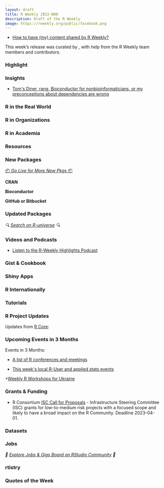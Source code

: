 ```yaml
---
layout: draft
title: R Weekly 2022-W00
description: Draft of the R Weekly
image: https://rweekly.org/public/facebook.png
---
```


- [How to have (my) content shared by R Weekly?](https://github.com/rweekly/rweekly.org#how-to-have-my-content-shared-by-r-weekly)

This week’s release was curated by [](), with help from the R Weekly team members and contributors.

### Highlight

### Insights

* [Tom's Diner, rang, Bioconductor for nonbioinformaticians, or my preconceptions about dependencies are wrong](https://chainsawriot.com/postmannheim/2023/02/26/rang.html)

### R in the Real World

### R in Organizations

### R in Academia

### Resources

### New Packages

<p class="added-hostname"><a href="https://rweekly.org/live" target="_blank" class="externalLink">📦 <i>Go Live for More New Pkgs</i> 📦</a></p>

**CRAN**

**Bioconductor**

**GitHub or Bitbucket**

### Updated Packages

<i>🔍 [Search on R-universe](https://r-universe.dev/search/) 🔍</i>

### Videos and Podcasts

- [Listen to the R-Weekly Highlights Podcast](https://rweekly.fireside.fm/)

### Gist & Cookbook

### Shiny Apps

### R Internationally

### Tutorials

<!--<div class="post-more-begin></div><div class="post-more-end"></div>-->

### R Project Updates

Updates from [R Core](http://developer.r-project.org/blosxom.cgi/R-devel/NEWS):

### Upcoming Events in 3 Months

Events in 3 Months:

- [A list of R conferences and meetings](https://jumpingrivers.github.io/meetingsR/events.html)

- [This week's local R-User and applied stats events](https://community.rstudio.com/c/irl)

+[Weekly R Workshops for Ukraine](https://sites.google.com/view/dariia-mykhailyshyna/main/r-workshops-for-ukraine)

### Grants & Funding

+ R Consortium [ISC Call for Proposals](https://www.r-consortium.org/all-projects/call-for-proposals) - Infrastructure Steering Committee (ISC) grants for low-to-medium risk projects with a focused scope and likely to have a broad impact on the R Community. Deadline 2023-04-01.

### Datasets

### Jobs

<i>💼 [Explore Jobs & Gigs Board on RStudio Community](https://community.rstudio.com/c/jobs/) 💼</i>

### rtistry

### Quotes of the Week
